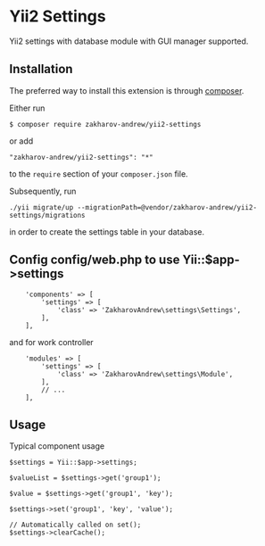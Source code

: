 # Yii2 Settings
Yii2 settings with database module with GUI manager supported.

## Installation

The preferred way to install this extension is through [composer](http://getcomposer.org/download/).

Either run

```
$ composer require zakharov-andrew/yii2-settings
```
or add

```
"zakharov-andrew/yii2-settings": "*"
```

to the ```require``` section of your ```composer.json``` file.

Subsequently, run

```
./yii migrate/up --migrationPath=@vendor/zakharov-andrew/yii2-settings/migrations
```

in order to create the settings table in your database.


##  Config config/web.php to use Yii::$app->settings

```
    'components' => [
        'settings' => [
            'class' => 'ZakharovAndrew\settings\Settings',
        ],
    ],
```

and for work controller 

```
    'modules' => [
        'settings' => [
            'class' => 'ZakharovAndrew\settings\Module',
        ],
        // ...
    ],
```

## Usage

Typical component usage

```
$settings = Yii::$app->settings;

$valueList = $settings->get('group1');

$value = $settings->get('group1', 'key');

$settings->set('group1', 'key', 'value');

// Automatically called on set();
$settings->clearCache();
```
